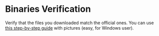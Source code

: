 # Binaries Verification
Verify that the files you downloaded match the official ones. You can use [this step-by-step guide](https://getelectroneum.org/resources/user-guides/verification-windows-beginner.html) with pictures (easy, for Windows user).
